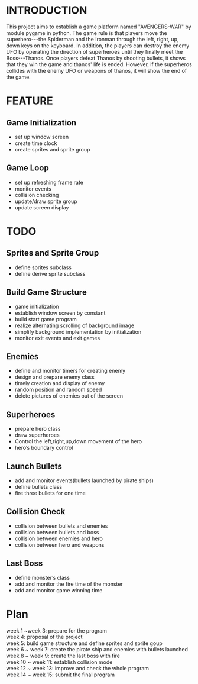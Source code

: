 INTRODUCTION
===
This project aims to establish a game platform named "AVENGERS-WAR" by module pygame in python. The game rule is that players move the superhero---the Spiderman and the Ironman through the left, right, up, down keys on the keyboard. In addition, the players can destroy the enemy UFO by operating the direction of superheroes until they finally meet the Boss---Thanos. Once players defeat Thanos by shooting bullets, it shows that they win the game and thanos' life is ended. However, if the superheros collides with the enemy UFO or weapons of thanos, it will show the end of the game.

FEATURE
===
Game Initialization
---
* set up window screen
* create time clock
* create sprites and sprite group

Game Loop
---
* set up refreshing frame rate
* monitor events
* collision checking
* update/draw sprite group
* update screen display

TODO
===
Sprites and Sprite Group
---
* define sprites subclass 
* define derive sprite subclass

Build Game Structure
---
* game initialization
* establish window screen by constant 
* build start game program
* realize alternating scrolling of background image
* simplify background implementation by initialization
* monitor exit events and exit games

Enemies
---
* define and monitor timers for creating enemy
* design and prepare enemy class
* timely creation and display of enemy 
* random position and random speed
* delete pictures of enemies out of the screen

Superheroes
---
* prepare hero class
* draw superheroes
* Control the left,right,up,down movement of the hero
* hero’s boundary control

Launch Bullets
---
* add and monitor events(bullets launched by pirate ships)
* define bullets class
* fire three bullets for one time

Collision Check
---
* collision between bullets and enemies
* collision between bullets and boss
* collision between enemies and hero
* collision between hero and weapons

Last Boss
---
* define monster’s class
* add and monitor the fire time of the monster
* add and monitor game winning time

Plan
===
week 1 ~week 3: prepare for the program<br>
week 4: proposal of the project<br>
week 5: build game structure and define sprites and sprite goup<br>
week 6 ~ week 7: create the pirate ship and enemies with bullets launched<br>
week 8 ~ week 9: create the last boss with fire<br>
week 10 ~ week 11: establish collision mode<br>
week 12 ~ week 13: improve and check the whole program<br>
week 14 ~ week 15: submit the final program<br>
